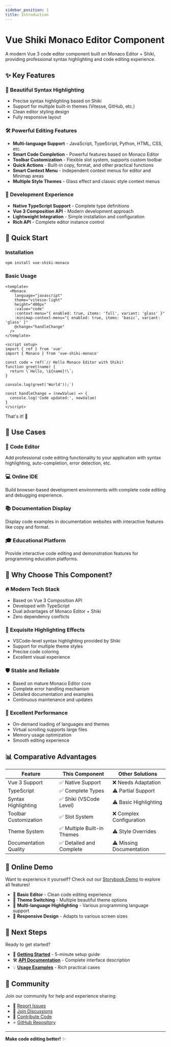 ```yaml
---
sidebar_position: 1
title: Introduction
---
```


# Vue Shiki Monaco Editor Component

A modern Vue 3 code editor component built on Monaco Editor + Shiki, providing professional syntax highlighting and code editing experience.

## ✨ Key Features

### 🎨 **Beautiful Syntax Highlighting**
- Precise syntax highlighting based on Shiki
- Support for multiple built-in themes (Vitesse, GitHub, etc.)
- Clean editor styling design
- Fully responsive layout

### 🛠️ **Powerful Editing Features**
- **Multi-language Support** - JavaScript, TypeScript, Python, HTML, CSS, etc.
- **Smart Code Completion** - Powerful features based on Monaco Editor
- **Toolbar Customization** - Flexible slot system, supports custom toolbar
- **Quick Actions** - Built-in copy, format, and other practical functions
- **Smart Context Menu** - Independent context menus for editor and Minimap areas
- **Multiple Style Themes** - Glass effect and classic style context menus

### 🚀 **Development Experience**
- **Native TypeScript Support** - Complete type definitions
- **Vue 3 Composition API** - Modern development approach
- **Lightweight Integration** - Simple installation and configuration
- **Rich API** - Complete editor instance control

## 🏃 Quick Start

### Installation

```bash
npm install vue-shiki-monaco
```

### Basic Usage

```vue
<template>
  <Monaco
    language="javascript"
    theme="vitesse-light"
    height="400px"
    :value="code"
    :context-menu="{ enabled: true, items: 'full', variant: 'glass' }"
    :minimap-context-menu="{ enabled: true, items: 'basic', variant: 'glass' }"
    @change="handleChange"
  />
</template>

<script setup>
import { ref } from 'vue'
import { Monaco } from 'vue-shiki-monaco'

const code = ref(`// Hello Monaco Editor with Shiki!
function greet(name) {
  return \`Hello, \${name}!\`;
}

console.log(greet('World'));`)

const handleChange = (newValue) => {
  console.log('Code updated:', newValue)
}
</script>
```

That's it! 🎉

## 🎯 Use Cases

### 📝 **Code Editor**
Add professional code editing functionality to your application with syntax highlighting, auto-completion, error detection, etc.

### 💻 **Online IDE**
Build browser-based development environments with complete code editing and debugging experience.

### 📚 **Documentation Display**
Display code examples in documentation websites with interactive features like copy and format.

### 🎓 **Educational Platform**
Provide interactive code editing and demonstration features for programming education platforms.

## 🌟 Why Choose This Component?

### 🔥 **Modern Tech Stack**
- Based on Vue 3 Composition API
- Developed with TypeScript
- Dual advantages of Monaco Editor + Shiki
- Zero dependency conflicts

### 🎨 **Exquisite Highlighting Effects**
- VSCode-level syntax highlighting provided by Shiki
- Support for multiple theme styles
- Precise code coloring
- Excellent visual experience

### 🛡️ **Stable and Reliable**
- Based on mature Monaco Editor core
- Complete error handling mechanism
- Detailed documentation and examples
- Continuous maintenance and updates

### 🚀 **Excellent Performance**
- On-demand loading of languages and themes
- Virtual scrolling supports large files
- Memory usage optimization
- Smooth editing experience

## 📊 Comparative Advantages

| Feature | This Component | Other Solutions |
|---------|----------------|----------------|
| Vue 3 Support | ✅ Native Support | ❌ Needs Adaptation |
| TypeScript | ✅ Complete Types | ⚠️ Partial Support |
| Syntax Highlighting | ✅ Shiki (VSCode Level) | ⚠️ Basic Highlighting |
| Toolbar Customization | ✅ Slot System | ❌ Complex Configuration |
| Theme System | ✅ Multiple Built-in Themes | ⚠️ Style Overrides |
| Documentation Quality | ✅ Detailed and Complete | ⚠️ Missing Documentation |

## 🎪 Online Demo

Want to experience it yourself? Check out our [Storybook Demo](http://localhost:6006) to explore all features!

- 🔗 **Basic Editor** - Clean code editing experience
- 🎨 **Theme Switching** - Multiple beautiful theme options
- 🌈 **Multi-language Highlighting** - Various programming language support
- 📱 **Responsive Design** - Adapts to various screen sizes

## 🚀 Next Steps

Ready to get started?

- 📖 **[Getting Started](./getting-started)** - 5-minute setup guide
- 🛠️ **[API Documentation](./api)** - Complete interface description
- 💡 **[Usage Examples](./examples)** - Rich practical cases

## 🤝 Community

Join our community for help and experience sharing:

- 🐛 [Report Issues](https://github.com/lisentowind/vue-shiki-monaco/issues)
- 💬 [Join Discussions](https://github.com/lisentowind/vue-shiki-monaco/discussions)
- 📝 [Contribute Code](https://github.com/lisentowind/vue-shiki-monaco/pulls)
- ⭐ [GitHub Repository](https://github.com/lisentowind/vue-shiki-monaco)

---

**Make code editing better!** ✨
